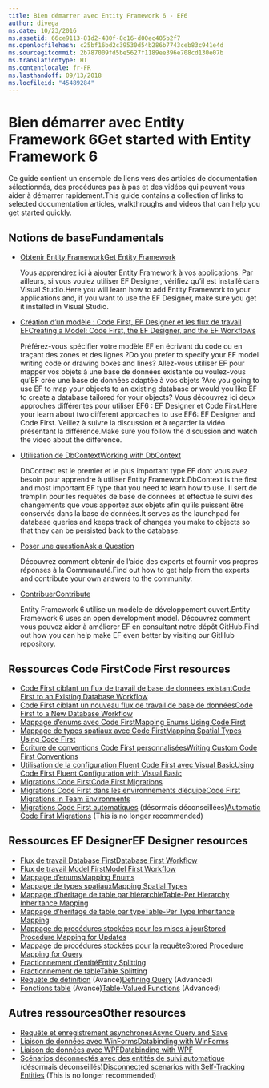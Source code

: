 ```yaml
---
title: Bien démarrer avec Entity Framework 6 - EF6
author: divega
ms.date: 10/23/2016
ms.assetid: 66ce9113-81d2-480f-8c16-d00ec405b2f7
ms.openlocfilehash: c25bf16bd2c39530d54b286b7743ceb83c941e4d
ms.sourcegitcommit: 2b787009fd5be5627f1189ee396e708cd130e07b
ms.translationtype: HT
ms.contentlocale: fr-FR
ms.lasthandoff: 09/13/2018
ms.locfileid: "45489284"
---
```

# <a name="get-started-with-entity-framework-6"></a><span data-ttu-id="a24bc-102">Bien démarrer avec Entity Framework 6</span><span class="sxs-lookup"><span data-stu-id="a24bc-102">Get started with Entity Framework 6</span></span>

<span data-ttu-id="a24bc-103">Ce guide contient un ensemble de liens vers des articles de documentation sélectionnés, des procédures pas à pas et des vidéos qui peuvent vous aider à démarrer rapidement.</span><span class="sxs-lookup"><span data-stu-id="a24bc-103">This guide contains a collection of links to selected documentation articles, walkthroughs and videos that can help you get started quickly.</span></span>

## <a name="fundamentals"></a><span data-ttu-id="a24bc-104">Notions de base</span><span class="sxs-lookup"><span data-stu-id="a24bc-104">Fundamentals</span></span>

* [<span data-ttu-id="a24bc-105">Obtenir Entity Framework</span><span class="sxs-lookup"><span data-stu-id="a24bc-105">Get Entity Framework</span></span>](~/ef6/fundamentals/install.md)

  <span data-ttu-id="a24bc-106">Vous apprendrez ici à ajouter Entity Framework à vos applications. Par ailleurs, si vous voulez utiliser EF Designer, vérifiez qu’il est installé dans Visual Studio.</span><span class="sxs-lookup"><span data-stu-id="a24bc-106">Here you will learn how to add Entity Framework to your applications and, if you want to use the EF Designer, make sure you get it installed in Visual Studio.</span></span>

* [<span data-ttu-id="a24bc-107">Création d’un modèle : Code First, EF Designer et les flux de travail EF</span><span class="sxs-lookup"><span data-stu-id="a24bc-107">Creating a Model: Code First, the EF Designer, and the EF Workflows</span></span>](~/ef6/modeling/index.md)

  <span data-ttu-id="a24bc-108">Préférez-vous spécifier votre modèle EF en écrivant du code ou en traçant des zones et des lignes ?</span><span class="sxs-lookup"><span data-stu-id="a24bc-108">Do you prefer to specify your EF model writing code or drawing boxes and lines?</span></span>
<span data-ttu-id="a24bc-109">Allez-vous utiliser EF pour mapper vos objets à une base de données existante ou voulez-vous qu’EF crée une base de données adaptée à vos objets ?</span><span class="sxs-lookup"><span data-stu-id="a24bc-109">Are you going to use EF to map your objects to an existing database or would you like EF to create a database tailored for your objects?</span></span>
<span data-ttu-id="a24bc-110">Vous découvrez ici deux approches différentes pour utiliser EF6 : EF Designer et Code First.</span><span class="sxs-lookup"><span data-stu-id="a24bc-110">Here your learn about two different approaches to use EF6: EF Designer and Code First.</span></span>
<span data-ttu-id="a24bc-111">Veillez à suivre la discussion et à regarder la vidéo présentant la différence.</span><span class="sxs-lookup"><span data-stu-id="a24bc-111">Make sure you follow the discussion and watch the video about the difference.</span></span>

* [<span data-ttu-id="a24bc-112">Utilisation de DbContext</span><span class="sxs-lookup"><span data-stu-id="a24bc-112">Working with DbContext</span></span>](~/ef6/fundamentals/working-with-dbcontext.md)

  <span data-ttu-id="a24bc-113">DbContext est le premier et le plus important type EF dont vous avez besoin pour apprendre à utiliser Entity Framework.</span><span class="sxs-lookup"><span data-stu-id="a24bc-113">DbContext is the first and most important EF type that you need to learn how to use.</span></span> <span data-ttu-id="a24bc-114">Il sert de tremplin pour les requêtes de base de données et effectue le suivi des changements que vous apportez aux objets afin qu’ils puissent être conservés dans la base de données.</span><span class="sxs-lookup"><span data-stu-id="a24bc-114">It serves as the launchpad for database queries and keeps track of changes you make to objects so that they can be persisted back to the database.</span></span>

* [<span data-ttu-id="a24bc-115">Poser une question</span><span class="sxs-lookup"><span data-stu-id="a24bc-115">Ask a Question</span></span>](~/ef6/resources/get-help.md)

  <span data-ttu-id="a24bc-116">Découvrez comment obtenir de l’aide des experts et fournir vos propres réponses à la Communauté.</span><span class="sxs-lookup"><span data-stu-id="a24bc-116">Find out how to get help from the experts and contribute your own answers to the community.</span></span>

* [<span data-ttu-id="a24bc-117">Contribuer</span><span class="sxs-lookup"><span data-stu-id="a24bc-117">Contribute</span></span>](http://github.com/aspnet/EntityFramework6/)

  <span data-ttu-id="a24bc-118">Entity Framework 6 utilise un modèle de développement ouvert.</span><span class="sxs-lookup"><span data-stu-id="a24bc-118">Entity Framework 6 uses an open development model.</span></span> <span data-ttu-id="a24bc-119">Découvrez comment vous pouvez aider à améliorer EF en consultant notre dépôt GitHub.</span><span class="sxs-lookup"><span data-stu-id="a24bc-119">Find out how you can help make EF even better by visiting our GitHub repository.</span></span>

## <a name="code-first-resources"></a><span data-ttu-id="a24bc-120">Ressources Code First</span><span class="sxs-lookup"><span data-stu-id="a24bc-120">Code First resources</span></span>

  - [<span data-ttu-id="a24bc-121">Code First ciblant un flux de travail de base de données existant</span><span class="sxs-lookup"><span data-stu-id="a24bc-121">Code First to an Existing Database Workflow</span></span>](~/ef6/modeling/code-first/workflows/existing-database.md)
  - [<span data-ttu-id="a24bc-122">Code First ciblant un nouveau flux de travail de base de données</span><span class="sxs-lookup"><span data-stu-id="a24bc-122">Code First to a New Database Workflow</span></span>](~/ef6/modeling/code-first/workflows/new-database.md)
  - [<span data-ttu-id="a24bc-123">Mappage d’enums avec Code First</span><span class="sxs-lookup"><span data-stu-id="a24bc-123">Mapping Enums Using Code First</span></span>](~/ef6/modeling/code-first/data-types/enums.md)
  - [<span data-ttu-id="a24bc-124">Mappage de types spatiaux avec Code First</span><span class="sxs-lookup"><span data-stu-id="a24bc-124">Mapping Spatial Types Using Code First</span></span>](~/ef6/modeling/code-first/data-types/spatial.md)
  - [<span data-ttu-id="a24bc-125">Écriture de conventions Code First personnalisées</span><span class="sxs-lookup"><span data-stu-id="a24bc-125">Writing Custom Code First Conventions</span></span>](~/ef6/modeling/code-first/conventions/custom.md)
  - [<span data-ttu-id="a24bc-126">Utilisation de la configuration Fluent Code First avec Visual Basic</span><span class="sxs-lookup"><span data-stu-id="a24bc-126">Using Code First Fluent Configuration with Visual Basic</span></span>](~/ef6/modeling/code-first/fluent/vb.md)
  - [<span data-ttu-id="a24bc-127">Migrations Code First</span><span class="sxs-lookup"><span data-stu-id="a24bc-127">Code First Migrations</span></span>](~/ef6/modeling/code-first/migrations/index.md)
  - [<span data-ttu-id="a24bc-128">Migrations Code First dans les environnements d’équipe</span><span class="sxs-lookup"><span data-stu-id="a24bc-128">Code First Migrations in Team Environments</span></span>](~/ef6/modeling/code-first/migrations/teams.md)
  - <span data-ttu-id="a24bc-129">[Migrations Code First automatiques](~/ef6/modeling/code-first/migrations/automatic.md) (désormais déconseillées)</span><span class="sxs-lookup"><span data-stu-id="a24bc-129">[Automatic Code First Migrations](~/ef6/modeling/code-first/migrations/automatic.md) (This is no longer recommended)</span></span>

## <a name="ef-designer-resources"></a><span data-ttu-id="a24bc-130">Ressources EF Designer</span><span class="sxs-lookup"><span data-stu-id="a24bc-130">EF Designer resources</span></span>
  - [<span data-ttu-id="a24bc-131">Flux de travail Database First</span><span class="sxs-lookup"><span data-stu-id="a24bc-131">Database First Workflow</span></span>](~/ef6/modeling/designer/workflows/database-first.md)
  - [<span data-ttu-id="a24bc-132">Flux de travail Model First</span><span class="sxs-lookup"><span data-stu-id="a24bc-132">Model First Workflow</span></span>](~/ef6/modeling/designer/workflows/model-first.md)
  - [<span data-ttu-id="a24bc-133">Mappage d’enums</span><span class="sxs-lookup"><span data-stu-id="a24bc-133">Mapping Enums</span></span>](~/ef6/modeling/designer/data-types/enums.md)
  - [<span data-ttu-id="a24bc-134">Mappage de types spatiaux</span><span class="sxs-lookup"><span data-stu-id="a24bc-134">Mapping Spatial Types</span></span>](~/ef6/modeling/designer/data-types/spatial.md)
  - [<span data-ttu-id="a24bc-135">Mappage d’héritage de table par hiérarchie</span><span class="sxs-lookup"><span data-stu-id="a24bc-135">Table-Per Hierarchy Inheritance Mapping</span></span>](~/ef6/modeling/designer/inheritance/tph.md)
  - [<span data-ttu-id="a24bc-136">Mappage d’héritage de table par type</span><span class="sxs-lookup"><span data-stu-id="a24bc-136">Table-Per Type Inheritance Mapping</span></span>](~/ef6/modeling/designer/inheritance/tpt.md)
  - [<span data-ttu-id="a24bc-137">Mappage de procédures stockées pour les mises à jour</span><span class="sxs-lookup"><span data-stu-id="a24bc-137">Stored Procedure Mapping for Updates</span></span>](~/ef6/modeling/designer/stored-procedures/cud.md)
  - [<span data-ttu-id="a24bc-138">Mappage de procédures stockées pour la requête</span><span class="sxs-lookup"><span data-stu-id="a24bc-138">Stored Procedure Mapping for Query</span></span>](~/ef6/modeling/designer/stored-procedures/query.md)
  - [<span data-ttu-id="a24bc-139">Fractionnement d’entité</span><span class="sxs-lookup"><span data-stu-id="a24bc-139">Entity Splitting</span></span>](~/ef6/modeling/designer/entity-splitting.md)
  - [<span data-ttu-id="a24bc-140">Fractionnement de table</span><span class="sxs-lookup"><span data-stu-id="a24bc-140">Table Splitting</span></span>](~/ef6/modeling/designer/table-splitting.md)
  - <span data-ttu-id="a24bc-141">[Requête de définition](~/ef6/modeling/designer/advanced/defining-query.md) (Avancé)</span><span class="sxs-lookup"><span data-stu-id="a24bc-141">[Defining Query](~/ef6/modeling/designer/advanced/defining-query.md) (Advanced)</span></span>
  - <span data-ttu-id="a24bc-142">[Fonctions table](~/ef6/modeling/designer/advanced/tvfs.md) (Avancé)</span><span class="sxs-lookup"><span data-stu-id="a24bc-142">[Table-Valued Functions](~/ef6/modeling/designer/advanced/tvfs.md) (Advanced)</span></span>

## <a name="other-resources"></a><span data-ttu-id="a24bc-143">Autres ressources</span><span class="sxs-lookup"><span data-stu-id="a24bc-143">Other resources</span></span>
  - [<span data-ttu-id="a24bc-144">Requête et enregistrement asynchrones</span><span class="sxs-lookup"><span data-stu-id="a24bc-144">Async Query and Save</span></span>](~/ef6/fundamentals/async.md)
  - [<span data-ttu-id="a24bc-145">Liaison de données avec WinForms</span><span class="sxs-lookup"><span data-stu-id="a24bc-145">Databinding with WinForms</span></span>](~/ef6/fundamentals/databinding/winforms.md)
  - [<span data-ttu-id="a24bc-146">Liaison de données avec WPF</span><span class="sxs-lookup"><span data-stu-id="a24bc-146">Databinding with WPF</span></span>](~/ef6/fundamentals/databinding/wpf.md)
  - <span data-ttu-id="a24bc-147">[Scénarios déconnectés avec des entités de suivi automatique](~/ef6/fundamentals/disconnected-entities/self-tracking-entities/walkthrough.md) (désormais déconseillés)</span><span class="sxs-lookup"><span data-stu-id="a24bc-147">[Disconnected scenarios with Self-Tracking Entities](~/ef6/fundamentals/disconnected-entities/self-tracking-entities/walkthrough.md) (This is no longer recommended)</span></span>
